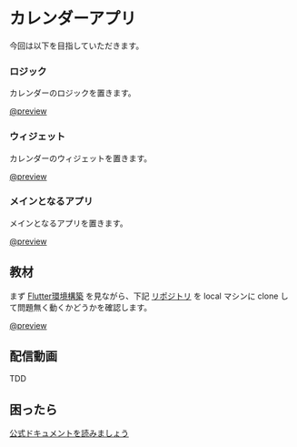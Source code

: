 # カレンダーアプリ

<HistoryTags :tags="['Flutter', 'Plugins']" />

今回は以下を目指していただきます。

### ロジック

カレンダーのロジックを置きます。

[@preview](https://github.com/chooyan-eng/calendar_logic)

### ウィジェット

カレンダーのウィジェットを置きます。

[@preview](https://github.com/chooyan-eng/calendar_widget)

### メインとなるアプリ

メインとなるアプリを置きます。

[@preview](https://github.com/chooyan-eng/flutter_calendar)

## 教材

まず [Flutter環境構築](/handson/basic) を見ながら、下記 [リポジトリ](https://github.com/jiyuujin/template_flutter/tree/release/flutter3.0.0-stable) を local マシンに clone して問題無く動くかどうかを確認します。

[@preview](https://github.com/jiyuujin/template_flutter/tree/release/flutter3.0.0-stable)

## 配信動画

TDD

## 困ったら

[公式ドキュメントを読みましょう](http://flutter.io/)
